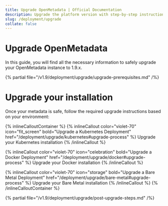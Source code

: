 ```yaml
---
title: Upgrade OpenMetadata | Official Documentation
description: Upgrade the platform version with step-by-step instructions on migration, compatibility, and new feature adoption.
slug: /deployment/upgrade
collate: false
---
```


# Upgrade OpenMetadata

In this guide, you will find all the necessary information to safely upgrade your OpenMetadata instance to 1.9.x.

{% partial file="/v1.9/deployment/upgrade/upgrade-prerequisites.md" /%}

# Upgrade your installation

Once your metadata is safe, follow the required upgrade instructions based on your environment:

{% inlineCalloutContainer %}
  {% inlineCallout
    color="violet-70"
    icon="fit_screen"
    bold="Upgrade a Kubernetes Deployment"
    href="/deployment/upgrade/kubernetes#upgrade-process" %}
      Upgrade your Kubernetes installation
  {% /inlineCallout %}

  {% inlineCallout
    color="violet-70"
    icon="celebration"
    bold="Upgrade a Docker Deployment"
    href="/deployment/upgrade/docker#upgrade-process" %}
      Upgrade your Docker installation
  {% /inlineCallout %}

  {% inlineCallout
    color="violet-70"
    icon="storage"
    bold="Upgrade a Bare Metal Deployment"
    href="/deployment/upgrade/bare-metal#upgrade-process" %}
      Upgrade your Bare Metal installation
  {% /inlineCallout %}
{% /inlineCalloutContainer %}

{% partial file="/v1.9/deployment/upgrade/post-upgrade-steps.md" /%}
